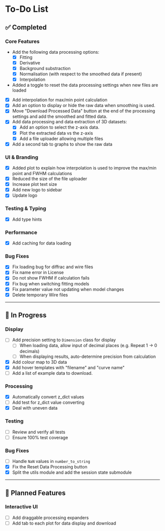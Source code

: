 # To-Do List

## ✅ Completed

### Core Features
* Add the following data processing options:
  * [X] Fitting
  * [X] Derivative  
  * [X] Background substraction  
  * [X] Normalisation (with respect to the smoothed data if present)
  * [X] Interpolation
* Added a toggle to reset the data processing settings when new files are loaded
* [X] Add interpolation for max/min point calculation  
* [X] Add an option to display or hide the raw data when smoothing is used.
* [X] Move "Download Processed Data" button at the end of the processing settings and add the smoothed and fitted data.
* [X] Add data processing and data extraction of 3D datasets:
  * [X] Add an option to select the z-axis data.
  * [X] Plot the extracted data vs the z-axis
  * [X] Add a file uploader allowing multiple files
* [X] Add a second tab to graphs to show the raw data

### UI & Branding
* [X] Added plot to explain how interpolation is used to improve the max/min point and FWHM calculations
* [X] Reduced the size of the file uploader
* [X] Increase plot text size
* [X] Add new logo to sidebar  
* [X] Update logo  

### Testing & Typing
* [X] Add type hints  

### Performance
* [X] Add caching for data loading  

### Bug Fixes  
* [X] Fix loading bug for diffrac and wire files  
* [X] Fix name error in License
* [X] Do not show FWHM if calculation fails  
* [X] Fix bug when switching fitting models  
* [X] Fix parameter value not updating when model changes
* [X] Delete temporary Wire files 
---

## 🔧 In Progress

### Display  
* [ ] Add precision setting to `Dimension` class for display  
  * [ ] When loading data, allow input of decimal places (e.g. Repeat 1 → 0 decimals)  
  * [ ] When displaying results, auto-determine precision from calculation
* [X] Add colour map to 3D data  
* [X] Add hover templates with "filename" and "curve name"  
* [ ] Add a list of example data to download.

### Processing
* [X] Automatically convert z_dict values
* [ ] Add test for z_dict value converting
* [X] Deal with uneven data

### Testing  
* [ ] Review and verify all tests  
* [ ] Ensure 100% test coverage 

### Bug Fixes
* [ ] Handle `NaN` values in `number_to_string`  
* [X] Fix the Reset Data Processing button
* [X] Split the utils module and add the session state submodule

---

## 🧩 Planned Features

### Interactive UI  
* [ ] Add draggable processing expanders
* [ ] Add tab to each plot for data display and download  
